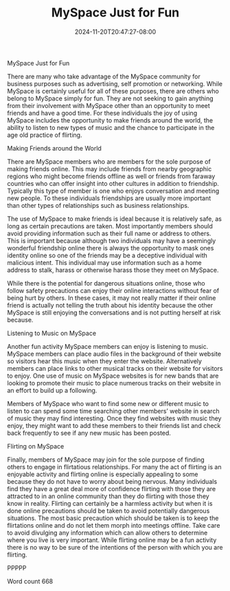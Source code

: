 ﻿---
title: "MySpace Just for Fun"
date: 2024-11-20T20:47:27-08:00
description: "Myspace Tips for Web Success"
featured_image: "/images/Myspace.jpg"
tags: ["Myspace"]
---

MySpace Just for Fun

There are many who take advantage of the MySpace community for business purposes such as advertising, self promotion or networking. While MySpace is certainly useful for all of these purposes, there are others who belong to MySpace simply for fun. They are not seeking to gain anything from their involvement with MySpace other than an opportunity to meet friends and have a good time. For these individuals the joy of using MySpace includes the opportunity to make friends around the world, the ability to listen to new types of music and the chance to participate in the age old practice of flirting. 

Making Friends around the World

There are MySpace members who are members for the sole purpose of making friends online. This may include friends from nearby geographic regions who might become friends offline as well or friends from faraway countries who can offer insight into other cultures in addition to friendship. Typically this type of member is one who enjoys conversation and meeting new people. To these individuals friendships are usually more important than other types of relationships such as business relationships. 

The use of MySpace to make friends is ideal because it is relatively safe, as long as certain precautions are taken. Most importantly members should avoid providing information such as their full name or address to others. This is important because although two individuals may have a seemingly wonderful friendship online there is always the opportunity to mask ones identity online so one of the friends may be a deceptive individual with malicious intent. This individual may use information such as a home address to stalk, harass or otherwise harass those they meet on MySpace. 

While there is the potential for dangerous situations online, those who follow safety precautions can enjoy their online interactions without fear of being hurt by others. In these cases, it may not really matter if their online friend is actually not telling the truth about his identity because the other MySpace is still enjoying the conversations and is not putting herself at risk because. 

Listening to Music on MySpace

Another fun activity MySpace members can enjoy is listening to music. MySpace members can place audio files in the background of their website so visitors hear this music when they enter the website. Alternatively members can place links to other musical tracks on their website for visitors to enjoy. One use of music on MySpace websites is for new bands that are looking to promote their music to place numerous tracks on their website in an effort to build up a following. 

Members of MySpace who want to find some new or different music to listen to can spend some time searching other members’ website in search of music they may find interesting. Once they find websites with music they enjoy, they might want to add these members to their friends list and check back frequently to see if any new music has been posted. 

Flirting on MySpace

Finally, members of MySpace may join for the sole purpose of finding others to engage in flirtatious relationships. For many the act of flirting is an enjoyable activity and flirting online is especially appealing to some because they do not have to worry about being nervous. Many individuals find they have a great deal more of confidence flirting with those they are attracted to in an online community than they do flirting with those they know in reality. Flirting can certainly be a harmless activity but when it is done online precautions should be taken to avoid potentially dangerous situations. The most basic precaution which should be taken is to keep the flirtations online and do not let them morph into meetings offline. Take care to avoid divulging any information which can allow others to determine where you live is very important. While flirting online may be a fun activity there is no way to be sure of the intentions of the person with which you are flirting. 

PPPPP

Word count 668



